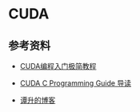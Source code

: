# CUDA

## 参考资料

- [CUDA编程入门极简教程](https://zhuanlan.zhihu.com/p/34587739)

- [CUDA C Programming Guide 导读](https://zhuanlan.zhihu.com/p/53773183)

- [谭升的博客](https://face2ai.com/)